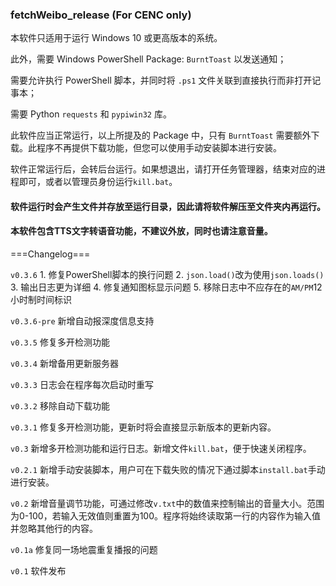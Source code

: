 ### fetchWeibo_release (For CENC only)

本软件只适用于运行 Windows 10 或更高版本的系统。

此外，需要 Windows PowerShell Package: `BurntToast` 以发送通知；

需要允许执行 PowerShell 脚本，并同时将 `.ps1` 文件关联到直接执行而非打开记事本；

需要 Python `requests` 和 `pypiwin32` 库。

 

此软件应当正常运行，以上所提及的 Package 中，只有 `BurntToast` 需要额外下载。此程序不再提供下载功能，但您可以使用手动安装脚本进行安装。

软件正常运行后，会转后台运行。如果想退出，请打开任务管理器，结束对应的进程即可，或者以管理员身份运行`kill.bat`。

#### 软件运行时会产生文件并存放至运行目录，因此请将软件解压至文件夹内再运行。

#### 本软件包含TTS文字转语音功能，不建议外放，同时也请注意音量。

===Changelog===

`v0.3.6` 1. 修复PowerShell脚本的换行问题
2. `json.load()`改为使用`json.loads()`
3. 输出日志更为详细
4. 修复通知图标显示问题
5. 移除日志中不应存在的`AM/PM`12小时制时间标识

`v0.3.6-pre` 新增自动报深度信息支持

`v0.3.5`  修复多开检测功能

`v0.3.4`  新增备用更新服务器

`v0.3.3`  日志会在程序每次启动时重写

`v0.3.2`  移除自动下载功能

`v0.3.1`  修复多开检测功能，更新时将会直接显示新版本的更新内容。

`v0.3`  新增多开检测功能和运行日志。新增文件`kill.bat`，便于快速关闭程序。

`v0.2.1`  新增手动安装脚本，用户可在下载失败的情况下通过脚本`install.bat`手动进行安装。

`v0.2`  新增音量调节功能，可通过修改`v.txt`中的数值来控制输出的音量大小。范围为0-100，若输入无效值则重置为100。程序将始终读取第一行的内容作为输入值并忽略其他行的内容。

`v0.1a`  修复同一场地震重复播报的问题

`v0.1`  软件发布
